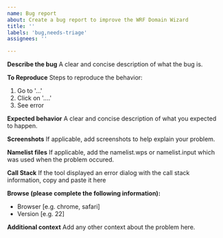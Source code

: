 ```yaml
---
name: Bug report
about: Create a bug report to improve the WRF Domain Wizard
title: ''
labels: 'bug,needs-triage'
assignees: ''

---
```

**Describe the bug**
A clear and concise description of what the bug is.

**To Reproduce**
Steps to reproduce the behavior:
1. Go to '...'
2. Click on '....'
4. See error

**Expected behavior**
A clear and concise description of what you expected to happen.

**Screenshots**
If applicable, add screenshots to help explain your problem.

**Namelist files**
If applicable, add the namelist.wps or namelist.input which was used when the problem occured.

**Call Stack**
If the tool displayed an error dialog with the call stack information, copy and paste it here

**Browse (please complete the following information):**
 - Browser [e.g. chrome, safari]
 - Version [e.g. 22]

**Additional context**
Add any other context about the problem here.
